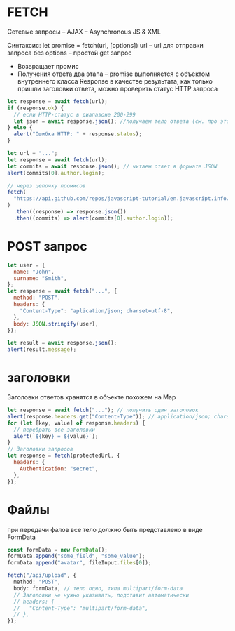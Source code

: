 # FETCH

Сетевые запросы – AJAX – Asynchronous JS & XML

Синтаксис: let promise = fetch(url, [options])
url – url для отправки запроса
без options – простой get запрос

- Возвращает промис
- Получения ответа два этапа – promise выполняется с объектом внутреннего класса Response в качестве результата, как только пришли заголовки ответа, можно проверить статус HTTP запроса

```js
let response = await fetch(url);
if (response.ok) {
  // если HTTP-статус в диапазоне 200-299
  let json = await response.json(); //получаем тело ответа (см. про этот метод ниже), также существуют методы: response.text() для обычного текста, response.formData(), response.blob(), response.arrayBuffer()
} else {
  alert("Ошибка HTTP: " + response.status);
}
```

```js
let url = "...";
let response = await fetch(url);
let commits = await response.json(); // читаем ответ в формате JSON
alert(commits[0].author.login);

// через цепочку промисов
fetch(
  "https://api.github.com/repos/javascript-tutorial/en.javascript.info/commits"
)
  .then((response) => response.json())
  .then((commits) => alert(commits[0].author.login));
```

# POST запрос

```js
let user = {
  name: "John",
  surname: "Smith",
};
let response = await fetch("...", {
  method: "POST",
  headers: {
    "Content-Type": "aplication/json; charset=utf-8",
  },
  body: JSON.stringify(user),
});

let result = await response.json();
alert(result.message);
```

# заголовки

Заголовки ответов хранятся в объекте похожем на Map

```js
let response = await fetch("..."); // получить один заголовок
alert(response.headers.get("Content-Type")); // application/json; charset=utf-8
for (let [key, value] of response.headers) {
  // перебрать все заголовки
  alert(`${key} = ${value}`);
}
// Заголовки запросов
let response = fetch(protectedUrl, {
  headers: {
    Authentication: "secret",
  },
});
```

# Файлы

при передачи фалов все тело должно быть представлено в виде FormData

```ts
const formData = new FormData();
formData.append("some_field", "some_value");
formData.append("avatar", fileInput.files[0]);

fetch("/api/upload", {
  method: "POST",
  body: formData, // тело одно, типа multipart/form-data
  // Заголовки не нужно указывать, подставит автоматически
  // headers: {
  //   "Content-Type": "multipart/form-data",
  // },
});
```
